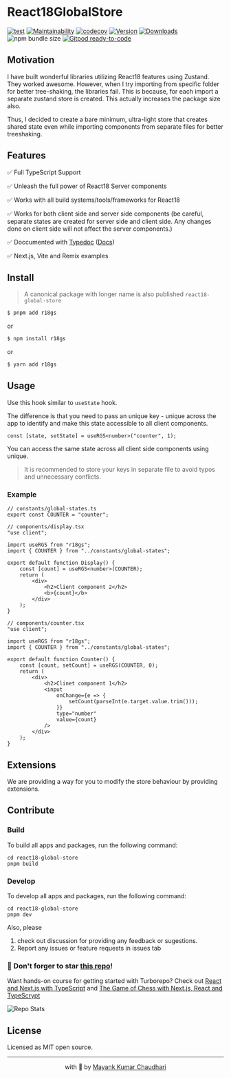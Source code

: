 # React18GlobalStore

[![test](https://github.com/react18-tools/react18-global-store/actions/workflows/test.yml/badge.svg)](https://github.com/react18-tools/react18-global-store/actions/workflows/test.yml) [![Maintainability](https://api.codeclimate.com/v1/badges/ec3140063acd8df82481/maintainability)](https://codeclimate.com/github/react18-tools/react18-global-store/maintainability) [![codecov](https://codecov.io/gh/react18-tools/react18-global-store/graph/badge.svg)](https://codecov.io/gh/react18-tools/react18-global-store) [![Version](https://img.shields.io/npm/v/r18gs.svg?colorB=green)](https://www.npmjs.com/package/r18gs) [![Downloads](https://img.jsdelivr.com/img.shields.io/npm/dt/r18gs.svg)](https://www.npmjs.com/package/r18gs) ![npm bundle size](https://img.shields.io/bundlephobia/minzip/r18gs) [![Gitpod ready-to-code](https://img.shields.io/badge/Gitpod-ready--to--code-blue?logo=gitpod)](https://gitpod.io/from-referrer/)

## Motivation

I have built wonderful libraries utilizing React18 features using Zustand. They worked awesome. However, when I try importing from specific folder for better tree-shaking, the libraries fail. This is because, for each import a separate zustand store is created. This actually increases the package size also.

Thus, I decided to create a bare minimum, ultra-light store that creates shared state even while importing components from separate files for better treeshaking.

## Features

✅ Full TypeScript Support

✅ Unleash the full power of React18 Server components

✅ Works with all build systems/tools/frameworks for React18

✅ Works for both client side and server side components (be careful, separate states are created for server side and client side. Any changes done on client side will not affect the server components.)

✅ Doccumented with [Typedoc](https://react18-tools.github.io/react18-global-store) ([Docs](https://react18-tools.github.io/react18-global-store))

✅ Next.js, Vite and Remix examples

## Install

> A canonical package with longer name is also published `react18-global-store`

```bash
$ pnpm add r18gs
```

or

```bash
$ npm install r18gs
```

or

```bash
$ yarn add r18gs
```

## Usage

Use this hook similar to `useState` hook.

The difference is that you need to pass an unique key - unique across the app to identify
and make this state accessible to all client components.

```tsx
const [state, setState] = useRGS<number>("counter", 1);
```

You can access the same state across all client side components using unique.

> It is recommended to store your keys in separate file to avoid typos and unnecessary conflicts.

### Example

```tsx
// constants/global-states.ts
export const COUNTER = "counter";
```

```tsx
// components/display.tsx
"use client";

import useRGS from "r18gs";
import { COUNTER } from "../constants/global-states";

export default function Display() {
	const [count] = useRGS<number>(COUNTER);
	return (
		<div>
			<h2>Client component 2</h2>
			<b>{count}</b>
		</div>
	);
}
```

```tsx
// components/counter.tsx
"use client";

import useRGS from "r18gs";
import { COUNTER } from "../constants/global-states";

export default function Counter() {
	const [count, setCount] = useRGS(COUNTER, 0);
	return (
		<div>
			<h2>Clinet component 1</h2>
			<input
				onChange={e => {
					setCount(parseInt(e.target.value.trim()));
				}}
				type="number"
				value={count}
			/>
		</div>
	);
}
```

## Extensions

We are providing a way for you to modify the store behaviour by providing extensions.

## Contribute

### Build

To build all apps and packages, run the following command:

```
cd react18-global-store
pnpm build
```

### Develop

To develop all apps and packages, run the following command:

```
cd react18-global-store
pnpm dev
```

Also, please

1. check out discussion for providing any feedback or sugestions.
2. Report any issues or feature requests in issues tab

### 🤩 Don't forger to star [this repo](https://github.com/mayank1513/react18-global-store)!

Want hands-on course for getting started with Turborepo? Check out [React and Next.js with TypeScript](https://mayank-chaudhari.vercel.app/courses/react-and-next-js-with-typescript) and [The Game of Chess with Next.js, React and TypeScrypt](https://www.udemy.com/course/game-of-chess-with-nextjs-react-and-typescrypt/?referralCode=851A28F10B254A8523FE)

![Repo Stats](https://repobeats.axiom.co/api/embed/ec3e74d795ed805a0fce67c0b64c3f08872e7945.svg "Repobeats analytics image")

## License

Licensed as MIT open source.

<hr />

<p align="center" style="text-align:center">with 💖 by <a href="https://mayank-chaudhari.vercel.app" target="_blank">Mayank Kumar Chaudhari</a></p>
